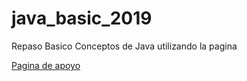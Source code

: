 # java_basic_2019

Repaso Basico Conceptos de Java utilizando la pagina 

[Pagina de apoyo](http://www.tutorialesprogramacionya.com/javaya/ "ProgramacionYa")

 


